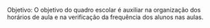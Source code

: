 Objetivo: O objetivo do quadro escolar é auxiliar na organização dos horários de aula e na verificação da frequência dos alunos nas aulas. 


